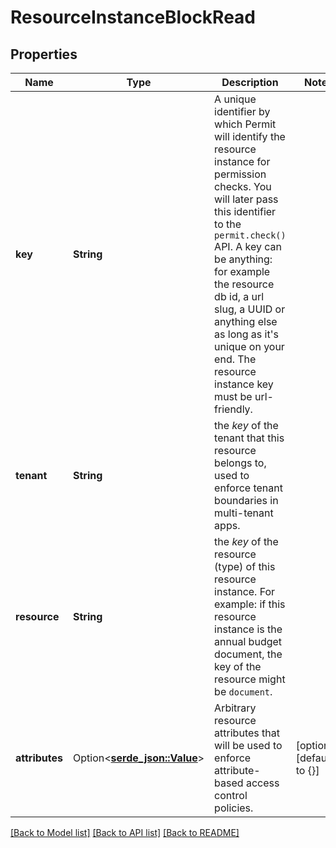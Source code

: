 # ResourceInstanceBlockRead

## Properties

Name | Type | Description | Notes
------------ | ------------- | ------------- | -------------
**key** | **String** | A unique identifier by which Permit will identify the resource instance for permission checks. You will later pass this identifier to the `permit.check()` API. A key can be anything: for example the resource db id, a url slug, a UUID or anything else as long as it's unique on your end. The resource instance key must be url-friendly. | 
**tenant** | **String** | the *key* of the tenant that this resource belongs to, used to enforce tenant boundaries in multi-tenant apps. | 
**resource** | **String** | the *key* of the resource (type) of this resource instance. For example: if this resource instance is the annual budget document, the key of the resource might be `document`. | 
**attributes** | Option<[**serde_json::Value**](.md)> | Arbitrary resource attributes that will be used to enforce attribute-based access control policies. | [optional][default to {}]

[[Back to Model list]](../README.md#documentation-for-models) [[Back to API list]](../README.md#documentation-for-api-endpoints) [[Back to README]](../README.md)


